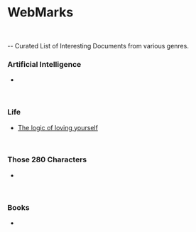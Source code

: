 # WebMarks
<br> 

-- Curated List of Interesting Documents from various genres.

### Artificial Intelligence

-

<br>

### Life

- [The logic of loving yourself](https://www.ted.com/playlists/465/the_logic_of_loving_yourself)

<br>

### Those 280 Characters

- 

<br>

### Books

-

<br>
